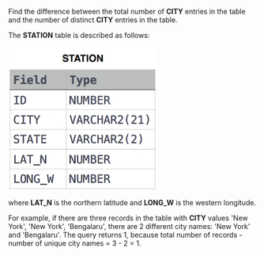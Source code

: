 Find the difference between the total number of **CITY** entries in the table and the number of distinct **CITY** entries in the table.

The **STATION** table is described as follows:

<img src="res/1.jpg">

where **LAT_N** is the northern latitude and **LONG_W** is the western longitude.

For example, if there are three records in the table with **CITY** values
'New York', 'New York', 'Bengalaru', there are 2 different
city names: 'New York' and 'Bengalaru'. The query returns 1, because 
total number of records - number of unique city names = 3 - 2 = 1.

